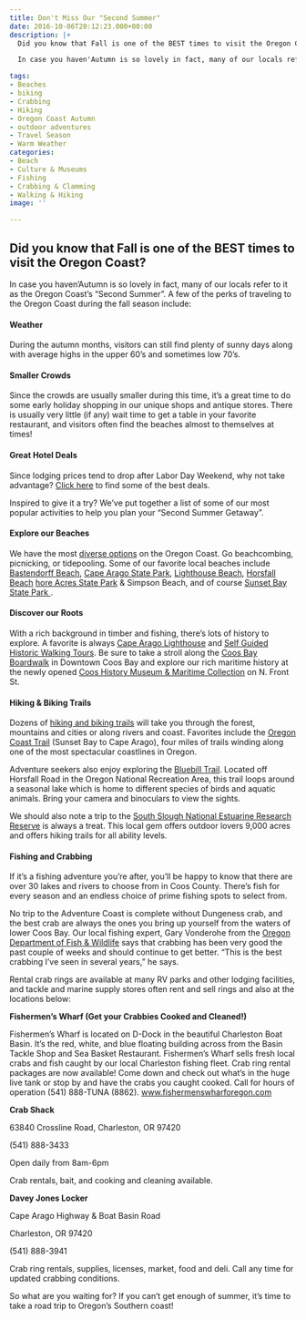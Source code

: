 ```yaml
---
title: Don't Miss Our "Second Summer"
date: 2016-10-06T20:12:23.000+00:00
description: |+
  Did you know that Fall is one of the BEST times to visit the Oregon Coast?

  In case you haven'Autumn is so lovely in fact, many of our locals refer to it as the Oregon Coast's "Second Summer". A few of the perks of traveling to the Oregon Coast during the fall season include:

tags:
- Beaches
- biking
- Crabbing
- Hiking
- Oregon Coast Autumn
- outdoor adventures
- Travel Season
- Warm Weather
categories:
- Beach
- Culture & Museums
- Fishing
- Crabbing & Clamming
- Walking & Hiking
image: ''

---
```

## Did you know that Fall is one of the BEST times to visit the Oregon Coast?

In case you haven’Autumn is so lovely in fact, many of our locals refer to it as the Oregon Coast’s “Second Summer”. A few of the perks of traveling to the Oregon Coast during the fall season include:

#### Weather

During the autumn months, visitors can still find plenty of sunny days along with average highs in the upper 60’s and sometimes low 70’s.

#### Smaller Crowds

Since the crowds are usually smaller during this time, it’s a great time to do some early holiday shopping in our unique shops and antique stores. There is usually very little (if any) wait time to get a table in your favorite restaurant, and visitors often find the beaches almost to themselves at times!

#### Great Hotel Deals

Since lodging prices tend to drop after Labor Day Weekend, why not take advantage? <a href="/deals/" target="_blank">Click here</a> to find some of the best deals.

Inspired to give it a try? We’ve put together a list of some of our most popular activities to help you plan your “Second Summer Getaway”.

#### Explore our Beaches

We have the most [diverse options](/featured-adventures/undeveloped-beaches/ "beaches") on the Oregon Coast. Go beachcombing, picnicking, or tidepooling. Some of our favorite local beaches include [Bastendorff Beach](/listings/bastendorff-beach/ "Bastendorff Beach"), [Cape Arago State Park](/listings/cape-arago-state-park/ "cape arago state park"), [Lighthouse Beach](/listings/lighthouse-beach/ "Lighthouse Beach"), [Horsfall Beach](/listings/horsfall-beach/ "Horsfall Beach") [hore Acres State Park](/listings/shore-acres-state-park/ "shore acres state park") & Simpson Beach, and of course [Sunset Bay State Park
](/listings/sunset-bay-state-park/ "Sunset bay state park").

#### Discover our Roots

With a rich background in timber and fishing, there’s lots of history to explore. A favorite is always [Cape Arago Lighthouse](/listings/cape-arago-lighthouse/ "cape arago lighthouse") and [Self Guided Historic Walking Tours](/featured-adventures/history-culture/ "historic information"). Be sure to take a stroll along the [Coos Bay Boardwalk](/listings/coos-bay-boardwalk/ "coos bay boardwalk") in Downtown Coos Bay and explore our rich maritime history at the newly opened <a href="http://cooshistory.org/" target="_blank">Coos History Museum & Maritime Collection</a> on N. Front St.

#### Hiking & Biking Trails

Dozens of [hiking and biking trails](/featured-adventures/walking-hiking/ "hiking and biking trails") will take you through the forest, mountains and cities or along rivers and coast. Favorites include the [Oregon Coast Trail](/listings/oregon-coast-trail-sunset-bay-to-cape-arago/ "Oregon Coast Trail") (Sunset Bay to Cape Arago), four miles of trails winding along one of the most spectacular coastlines in Oregon.

Adventure seekers also enjoy exploring the [Bluebill Trail](/listings/bluebill-trail/ "bluebill trail"). Located off Horsfall Road in the Oregon National Recreation Area, this trail loops around a seasonal lake which is home to different species of birds and aquatic animals. Bring your camera and binoculars to view the sights.

We should also note a trip to the <a href="http://www.oregonsadventurecoast.com/listings/south-slough-national-estuary/" target="_blank">South Slough National Estuarine Research Reserve</a> is always a treat. This local gem offers outdoor lovers 9,000 acres and offers hiking trails for all ability levels.

#### Fishing and Crabbing

If it’s a fishing adventure you’re after, you’ll be happy to know that there are over 30 lakes and rivers to choose from in Coos County. There’s fish for every season and an endless choice of prime fishing spots to select from.

No trip to the Adventure Coast is complete without Dungeness crab, and the best crab are always the ones you bring up yourself from the waters of lower Coos Bay. Our local fishing expert, Gary Vonderohe from the <a href="http://www.dfw.state.or.us/" target="_blank">Oregon Department of Fish & Wildlife</a> says that crabbing has been very good the past couple of weeks and should continue to get better. “This is the best crabbing I’ve seen in several years,” he says.

Rental crab rings are available at many RV parks and other lodging facilities, and tackle and marine supply stores often rent and sell rings and also at the locations below:

**Fishermen’s Wharf (Get your Crabbies Cooked and Cleaned!)**

Fishermen’s Wharf is located on D-Dock in the beautiful Charleston Boat Basin. It’s the red, white, and blue floating building across from the Basin Tackle Shop and Sea Basket Restaurant. Fishermen’s Wharf sells fresh local crabs and fish caught by our local Charleston fishing fleet. Crab ring rental packages are now available! Come down and check out what’s in the huge live tank or stop by and have the crabs you caught cooked. Call for hours of operation (541) 888-TUNA (8862). <a href="http://www.fishermenswharforegon.com/" target="_blank">www.fishermenswharforegon.com</a>

**Crab Shack**

63840 Crossline Road, Charleston, OR 97420

(541) 888-3433

Open daily from 8am-6pm

Crab rentals, bait, and cooking and cleaning available.

**Davey Jones Locker**

Cape Arago Highway & Boat Basin Road

Charleston, OR 97420

(541) 888-3941

Crab ring rentals, supplies, licenses, market, food and deli. Call any time for updated crabbing conditions.

So what are you waiting for? If you can’t get enough of summer, it’s time to take a road trip to Oregon’s Southern coast!